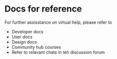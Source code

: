 # Docs for reference

For further assisstance on virtual help, please refer to 

- Developer docs
- User docs
- Design docs
- Community hub courses
- Refer to relavant chats in teh discussion forum